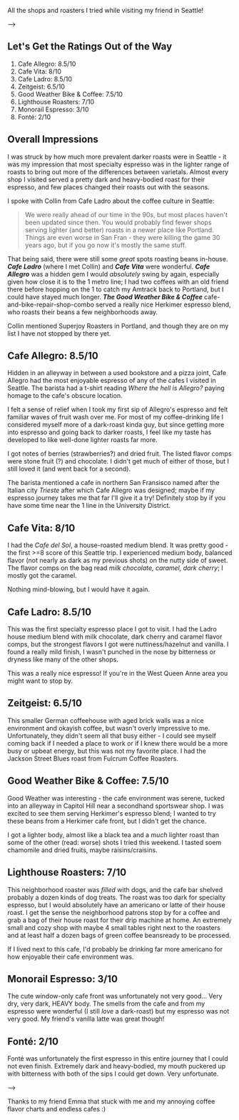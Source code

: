 <!--
layout: post
title: Seattle Trip Report (8 Reviews)
permalink: /seattle-trip-report
cat: coffee
where: Seattle, WA
-->

All the shops and roasters I tried while visiting my friend in Seattle!

-->

## Let's Get the Ratings Out of the Way

1. Cafe Allegro: 8.5/10
1. Cafe Vita: 8/10
1. Cafe Ladro: 8.5/10
1. Zeitgeist: 6.5/10
1. Good Weather Bike & Coffee: 7.5/10
1. Lighthouse Roasters: 7/10
1. Monorail Espresso: 3/10
1. Fonté: 2/10

## Overall Impressions

I was struck by how much more prevalent darker roasts were in Seattle - it was my impression that most specialty espresso was in the lighter range of roasts to bring out more of the differences between varietals.
Almost every shop I visited served a pretty dark and heavy-bodied roast for their espresso, and few places changed their roasts out with the seasons.

I spoke with Collin from Cafe Ladro about the coffee culture in Seattle:

> We were really ahead of our time in the 90s, but most places haven't been updated since then.
> You would probably find fewer shops serving lighter (and better) roasts in a newer place like Portland.
> Things are even worse in San Fran - they were killing the game 30 years ago, but if you go now it's mostly the same stuff.

That being said, there were still some *great* spots roasting beans in-house.
***Cafe Ladro*** (where I met Collin) and ***Cafe Vita*** were wonderful.
***Cafe Allegro*** was a hidden gem I would *absolutely* swing by again, especially given how close it is to the 1 metro line; I had two coffees with an old friend there before hopping on the 1 to catch my Amtrack back to Portland, but I could have stayed much longer.
***The Good Weather Bike & Coffee*** cafe-and-bike-repair-shop-combo served a really nice Herkimer espresso blend, who roasts their beans a few neighborhoods away.


Collin mentioned Superjoy Roasters in Portland, and though they are on my list I have not stopped by there yet.

<!---
- milstead in freemont
- were ahead of the curve in the 90s haven't really updated 
- san fran is worse than seattle
- collin 
- superjoy
- kurasu roasters from japan
-->

## Cafe Allegro: 8.5/10

Hidden in an alleyway in between a used bookstore and a pizza joint, Cafe Allegro had the most enjoyable espresso of any of the cafes I visited in Seattle.
The barista had a t-shirt reading *Where the hell is Allegro?* paying homage to the cafe's obscure location.

I felt a sense of relief when I took my first sip of Allegro's espresso and felt familiar waves of fruit wash over me.
For most of my coffee-drinking life I considered myself more of a dark-roast kinda guy, but since getting more into espresso and going back to darker roasts, I feel like my taste has developed to like well-done lighter roasts far more.

I got notes of berries (strawberries?) and dried fruit.
The listed flavor comps were stone fruit (?) and chocolate.
I didn't get much of either of those, but I still loved it (and went back for a second).

The barista mentioned a cafe in northern San Fransisco named after the Italian city *Trieste* after which Cafe Allegro was designed; maybe if my espresso journey takes me that far I'll give it a try!
Definitely stop by if you have some time near the 1 line in the University District.

## Cafe Vita: 8/10

I had the *Cafe del Sol*, a house-roasted medium blend.
It was pretty good - the first >=8 score of this Seattle trip.
I experienced medium body, balanced flavor (not nearly as dark as my previous shots) on the nutty side of sweet.
The flavor comps on the bag read *milk chocolate, caramel, dark cherry*; I mostly got the caramel.

Nothing mind-blowing, but I would have it again.

## Cafe Ladro: 8.5/10

This was the first specialty espresso place I got to visit.
I had the Ladro house medium blend with milk chocolate, dark cherry and caramel flavor comps, but the strongest flavors I got were nuttiness/hazelnut and vanilla.
I found a really mild finish, I wasn't punched in the nose by bitterness or dryness like many of the other shops.

This was a really nice espresso! If you're in the West Queen Anne area you might want to stop by.

## Zeitgeist: 6.5/10

This smaller German coffeehouse with aged brick walls was a nice environment and okayish coffee, but wasn't overly impressive to me.
Unfortunately, they didn't seem all that busy either - I could see myself coming back if I needed a place to work or if I knew there would be a more busy or upbeat energy, but this was not my favorite place.
I had the Jackson Street Blues roast from Fulcrum Coffee Roasters.

## Good Weather Bike & Coffee: 7.5/10

Good Weather was interesting - the cafe environment was serene, tucked into an alleyway in Capitol Hill near a secondhand sportswear shop.
I was excited to see them serving Herkimer's espresso blend; I wanted to try these beans from a Herkimer cafe front, but I didn't get the chance.

I got a lighter body, almost like a black tea and a *much* lighter roast than some of the other (read: worse) shots I tried this weekend.
I tasted soem chamomile and dried fruits, maybe raisins/craisins.

## Lighthouse Roasters: 7/10

This neighborhood roaster was *filled* with dogs, and the cafe bar shelved probably a dozen kinds of dog treats.
The roast was too dark for specialty espresso, but I would absolutely have an americano or latte of their house roast.
I get the sense the neighborhood patrons stop by for a coffee and grab a bag of their house roast for their drip machine at home.
An extremely small and cozy shop with maybe 4 small tables right next to the roasters and at least half a dozen bags of green coffee beansready to be processed.

If I lived next to this cafe, I'd probably be drinking far more americano for how enjoyable their cafe environment was.

## Monorail Espresso: 3/10

The cute window-only cafe front was unfortunately not very good...
Very dry, very dark, HEAVY body.
The smells from the cafe and from my espresso were wonderful (I still *love* a dark-roast) but my espresso was not very good.
My friend's vanilla latte was great though!

## Fonté: 2/10

Fonté was unfortunately the first espresso in this entire journey that I could not even finish.
Extremely dark and heavy-bodied, my mouth puckered up with bitterness with both of the sips I could get down.
Very unfortunate.

-->

Thanks to my friend Emma that stuck with me and my annoying coffee flavor charts and endless cafes :)
